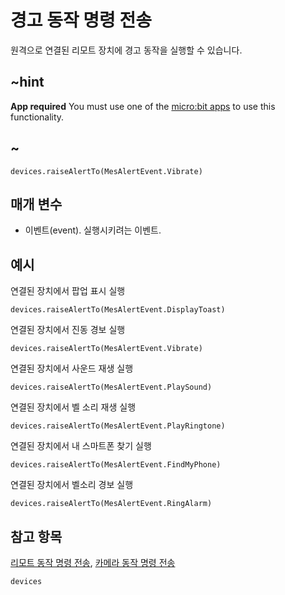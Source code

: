 # 경고 동작 명령 전송

원격으로 연결된 리모트 장치에 경고 동작을 실행할 수 있습니다.

## ~hint

**App required** You must use one of the [micro:bit apps](https://microbit.org/guide/mobile/) to use this functionality.

## ~

```sig
devices.raiseAlertTo(MesAlertEvent.Vibrate)
```

## 매개 변수

* 이벤트(event). 실행시키려는 이벤트.

## 예시

연결된 장치에서 팝업 표시 실행

```blocks
devices.raiseAlertTo(MesAlertEvent.DisplayToast)
```

연결된 장치에서 진동 경보 실행

```blocks
devices.raiseAlertTo(MesAlertEvent.Vibrate)
```

연결된 장치에서 사운드 재생 실행

```blocks
devices.raiseAlertTo(MesAlertEvent.PlaySound)
```

연결된 장치에서 벨 소리 재생 실행

```blocks
devices.raiseAlertTo(MesAlertEvent.PlayRingtone)
```

연결된 장치에서 내 스마트폰 찾기 실행

```blocks
devices.raiseAlertTo(MesAlertEvent.FindMyPhone)
```

연결된 장치에서 벨소리 경보 실행

```blocks
devices.raiseAlertTo(MesAlertEvent.RingAlarm)
```

## 참고 항목

[리모트 동작 명령 전송](/reference/devices/tell-remote-control-to), [카메라 동작 명령 전송](/reference/devices/tell-camera-to)

```package
devices
```